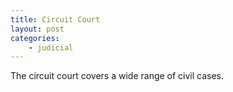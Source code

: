 ```yaml
---
title: Circuit Court
layout: post
categories:
    - judicial
---
```


The circuit court covers a wide range of civil cases.